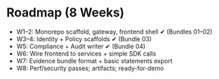 # Roadmap (8 Weeks)

- W1–2: Monorepo scaffold, gateway, frontend shell ✔ (Bundles 01–02)
- W3–4: Identity + Policy scaffolds ✔ (Bundle 03)
- W5: Compliance + Audit writer ✔ (Bundle 04)
- W6: Wire frontend to services + simple SDK calls
- W7: Evidence bundle format + basic statements export
- W8: Perf/security passes; artifacts; ready-for-demo
